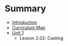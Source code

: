 # Summary

* [Introduction](README.md)
* [Curriculum Map](curriculum_map.md)
* [Unit 1](unit_1.md)
   * Lesson 2.02: Casting

